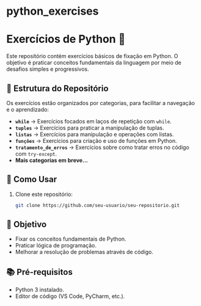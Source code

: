 # python_exercises
# Exercícios de Python 🐍

Este repositório contém exercícios básicos de fixação em Python. O objetivo é praticar conceitos fundamentais da linguagem por meio de desafios simples e progressivos.

## 📌 Estrutura do Repositório
Os exercícios estão organizados por categorias, para facilitar a navegação e o aprendizado:

- **`while`** → Exercícios focados em laços de repetição com `while`.
- **`tuples`** → Exercícios para praticar a manipulação de tuplas.
- **`listas`** → Exercícios para manipulação e operações com listas.
- **`funções`** → Exercícios para criação e uso de funções em Python.
- **`tratamento_de_erros`** → Exercícios sobre como tratar erros no código com `try-except`.
- **Mais categorias em breve...**

## 🚀 Como Usar
1. Clone este repositório:
   ```bash
   git clone https://github.com/seu-usuario/seu-repositorio.git

## 🎯 Objetivo
- Fixar os conceitos fundamentais de Python.
- Praticar lógica de programação.
- Melhorar a resolução de problemas através de código.

## 📚 Pré-requisitos
- Python 3 instalado.
- Editor de código (VS Code, PyCharm, etc.).